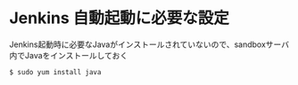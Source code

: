 # Jenkins 自動起動に必要な設定

Jenkins起動時に必要なJavaがインストールされていないので、sandboxサーバ内でJavaをインストールしておく

```
$ sudo yum install java
```